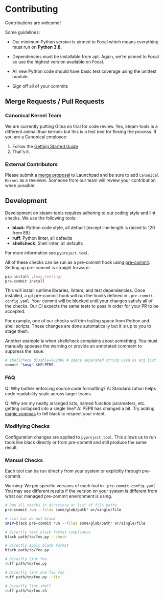 # Contributing

Contributions are welcome!

Some guidelines:

- Our minimum Python version is pinned to Focal which means everything must
run on **Python 3.8**.

- Dependencies must be installable from apt. Again, we're pinned to Focal so
use the highest version available on Focal.

- All new Python code should have basic test coverage using the unittest
module.

- Sign off all of your commits

## Merge Requests / Pull Requests

### Canonical Kernel Team

We are currently putting Gitea on trial for code review. Yes, kteam-tools is a
different animal than kernels but this is a test bed for flexing the process.
If you are a Canonical employee:

1. Follow the [Getting Started Guide](https://canonical-kteam-docs.readthedocs-hosted.com/en/latest/docs/code-review/getting_started.html)
2. That's it.

### External Contributors

Please submit a [merge proposal](https://code.launchpad.net/~canonical-kernel/+git/kteam-tools/+ref/master/+register-merge)
to Launchpad and be sure to add `Canonical Kernel` as a reviewer. Someone from
our team will review your contribution when possible.

## Development

Development on kteam-tools requires adhering to our coding style and lint checks.
We use the following tools:

- **black**: Python code style, all default (except line length is raised to 120 from 88)
- **ruff**: Python linter, all defaults
- **shellcheck**: Shell linter, all defaults

For more information see `pyproject.toml`.

All of these checks can be run as a pre-commit hook using [pre-commit](https://pre-commit.com).
Setting up pre-commit is straight forward:

```bash
pip install .[nag,testing]
pre-commit install
```
This will install runtime libraries, linters, and test dependencies. Once
installed, a git pre-commit hook will run the hooks defined in `.pre-commit-config.yaml`.
Your commit will be blocked until your changes satisfy all of the checks. Our CI
expects the same tests to pass in order for your PR to be accepted.

For example, one of our checks will trim trailing space from Python and shell
scripts. These changes are done automatically but it is up to you to stage them.

Another example is when shellcheck complains about something. You must manually
appease the warning or provide an annotated comment to suppress the issue.

```bash
# shellcheck disable=SC2086 # space separated string used as arg list
commit "$msg" $HELPERS
```


### FAQ

Q: Why bother enforcing source code formatting?
A: Standardization helps code readability scale across larger teams.

Q: Why are my neatly arranged lists, named function parameters, etc. getting
   collapsed into a single line?
A: PEP8 has changed a bit. Try adding [magic commas](https://black.readthedocs.io/en/stable/the_black_code_style/current_style.html#the-magic-trailing-comma) to
   tell black to respect your intent.

### Modifying Checks

Configuration changes are applied to `pyproject.toml`. This allows us to run
tools like black directly or from pre-commit and still produce the same result.
### Manual Checks

Each tool can be run directly from your system or explicitly through pre-commit.

Warning: We pin specific versions of each tool in `.pre-commit-config.yaml`. You
may see different results if the version on your system is different from what
our managed pre-commit environment is using.

```bash
# Run all checks in directory or list of file paths
pre-commit run --files some/glob/path* or/single/file

# Lint but do not black
SKIP=black pre-commit run --files some/glob/path* or/single/file

# Directly test black format compliance
black path/to/foo.py --check

# Directly apply black format
black path/to/foo.py

# Directly lint foo
ruff path/to/foo.py

# Directly lint and fix foo
ruff path/to/foo.py --fix

# Directly lint shell
ruff path/to/foo.sh
```
